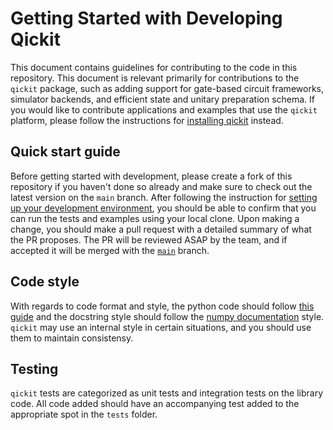 # Getting Started with Developing Qickit

This document contains guidelines for contributing to the code in this
repository. This document is relevant primarily for contributions to the `qickit`
package, such as adding support for gate-based circuit frameworks, simulator backends,
and efficient state and unitary preparation schema. If you would like to contribute
applications and examples that use the `qickit` platform, please follow the instructions
for [installing qickit][official_install] instead.

[official_install]: https://qualition.github.io/qickit/latest/using/quick_start.html#install-qickit

## Quick start guide

Before getting started with development, please create a fork of this repository
if you haven't done so already and make sure to check out the latest version on
the `main` branch. After following the instruction for [setting up your
development environment](./Dev_Setup.md), you should be able to confirm that
you can run the tests and examples using your local clone. Upon making a change,
you should make a pull request with a detailed summary of what the PR proposes.
The PR will be reviewed ASAP by the team, and if accepted it will be merged
with the [`main`](https://github.com/Qualition/QICKIT/tree/main) branch.

## Code style

With regards to code format and style, the python code should follow [this guide](python_style)
and the docstring style should follow the [numpy documentation](numpy_style) style. `qickit` may
use an internal style in certain situations, and you should use them to maintain consistensy.

[python_style]: https://google.github.io/styleguide/pyguide.html
[numpy_style]: https://numpydoc.readthedocs.io/en/latest/format.html

## Testing

`qickit` tests are categorized as unit tests and integration tests on the library code.
All code added should have an accompanying test added to the appropriate spot in the
`tests` folder.